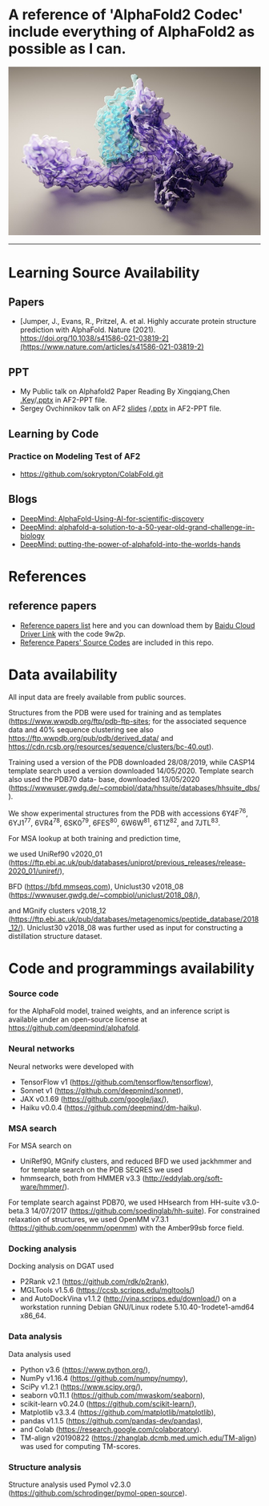 # A reference of 'AlphaFold2 Codec' include everything of AlphaFold2 as possible as I can.

![proteins](imgs/proteins.jpeg)

------------------------------------------------------------------------------------------


# Learning Source Availability
## Papers
- [Jumper, J., Evans, R., Pritzel, A. et al. Highly accurate protein structure prediction with AlphaFold. Nature (2021). https://doi.org/10.1038/s41586-021-03819-2](https://www.nature.com/articles/s41586-021-03819-2)
  
## PPT 
- My Public talk on Alphafold2 Paper Reading By Xingqiang,Chen [.Key](https://github.com/chenxingqiang/ref-Alphafold-Code/blob/main/AF2-PPT/2021-07-30-AlphaFold2-paper-sharing-chen-xingqiang.key)/[.pptx](https://github.com/chenxingqiang/ref-Alphafold-Code/blob/main/AF2-PPT/2021-07-30-AlphaFold2-paper-sharing-chen-xingqiang.pptx)
in AF2-PPT file.
- Sergey Ovchinnikov talk on AF2 
[slides](https://docs.google.com/presentation/d/1mnffk23ev2QMDzGZ5w1skXEadTe54l8-Uei6ACce8eI/edit#slide=id.p) /[.pptx](https://github.com/chenxingqiang/ref-Alphafold-Code/blob/main/AF2-PPT/ColabFold.pptx) in AF2-PPT file.

## Learning by Code  
### Practice on Modeling Test of AF2
- https://github.com/sokrypton/ColabFold.git

## Blogs 
- [DeepMind: AlphaFold-Using-AI-for-scientific-discovery](https://deepmind.com/blog/article/AlphaFold-Using-AI-for-scientific-discovery)
- [DeepMind: alphafold-a-solution-to-a-50-year-old-grand-challenge-in-biology](https://deepmind.com/blog/article/alphafold-a-solution-to-a-50-year-old-grand-challenge-in-biology)
- [DeepMind: putting-the-power-of-alphafold-into-the-worlds-hands](https://deepmind.com/blog/article/putting-the-power-of-alphafold-into-the-worlds-hands)
# References 
## reference papers
- [Reference papers list](https://github.com/chenxingqiang/ref-Alphafold-Code/blob/main/AF2REFPAPERS.md) here and you can download them by [Baidu Cloud Driver Link](https://pan.baidu.com/s/131uRwemUTwGvY-6kqxCYDA) with the code 9w2p.
- [Reference Papers' Source Codes](https://github.com/chenxingqiang/ref-Alphafold-Code/tree/main/AF2-Ref-source-code) are included in this repo.



# Data availability
All input data are freely available from public sources.

Structures from the PDB were used for training and as templates (https://www.wwpdb.org/ftp/pdb-ftp-sites; for the associated sequence data and 40% sequence clustering see also https://ftp.wwpdb.org/pub/pdb/derived_data/ and https://cdn.rcsb.org/resources/sequence/clusters/bc-40.out).

 Training used a version of the PDB downloaded 28/08/2019, while CASP14 template search used a version downloaded 14/05/2020. Template search also used the PDB70 data- base, downloaded 13/05/2020 (https://wwwuser.gwdg.de/~compbiol/data/hhsuite/databases/hhsuite_dbs/).

We show experimental structures from the PDB with accessions
6Y4F<sup>76</sup>, 6YJ1<sup>77</sup>, 6VR4<sup>78</sup>, 6SK0<sup>79</sup>, 6FES<sup>80</sup>, 6W6W<sup>81</sup>, 6T1Z<sup>82</sup>, and 7JTL<sup>83</sup>. 

For MSA lookup at both training and prediction time, 

we used UniRef90 v2020_01 (https://ftp.ebi.ac.uk/pub/databases/uniprot/previous_releases/release-2020_01/uniref/), 

BFD (https://bfd.mmseqs.com), Uniclust30 v2018_08 (https://wwwuser.gwdg.de/~compbiol/uniclust/2018_08/), 

and MGnify clusters v2018_12 (https://ftp.ebi.ac.uk/pub/databases/metagenomics/peptide_database/2018_12/). Uniclust30 v2018_08 was further used as input for constructing a distillation structure dataset.


# Code and programmings availability
### Source code
 for the AlphaFold model, trained weights, and an inference script is available under an open-source license at https://github.com/deepmind/alphafold. 

### Neural networks
 Neural networks were developed with 
- TensorFlow v1 (https://github.com/tensorflow/tensorflow), 
- Sonnet v1 (https://github.com/deepmind/sonnet),
- JAX v0.1.69 (https://github.com/google/jax/), 
- Haiku v0.0.4 (https://github.com/deepmind/dm-haiku).

### MSA search
For MSA search on 
- UniRef90, MGnify clusters, 
and reduced BFD we used jackhmmer and for template search on the PDB SEQRES we used 
- hmmsearch, both from HMMER v3.3 (http://eddylab.org/soft-ware/hmmer/).

For template search against PDB70, we used HHsearch from HH-suite v3.0-beta.3 14/07/2017 (https://github.com/soedinglab/hh-suite). 
For constrained relaxation of structures, we used OpenMM v7.3.1 (https://github.com/openmm/openmm) with the Amber99sb force field.


### Docking analysis
 Docking analysis on DGAT used 
 - P2Rank v2.1 (https://github.com/rdk/p2rank), 
 - MGLTools v1.5.6 (https://ccsb.scripps.edu/mgltools/) 
 - and AutoDockVina v1.1.2 (http://vina.scripps.edu/download/) on a workstation running Debian GNU/Linux rodete 5.10.40-1rodete1-amd64 x86_64.

### Data analysis 
Data analysis used 
- Python v3.6 (https://www.python.org/), 
- NumPy v1.16.4 (https://github.com/numpy/numpy), 
- SciPy v1.2.1 (https://www.scipy.org/), 
- seaborn v0.11.1 (https://github.com/mwaskom/seaborn), 
- scikit-learn v0.24.0 (https://github.com/scikit-learn/), 
- Matplotlib v3.3.4 (https://github.com/matplotlib/matplotlib), 
- pandas v1.1.5 (https://github.com/pandas-dev/pandas), 
- and Colab (https://research.google.com/colaboratory). 
- TM-align v20190822 (https://zhanglab.dcmb.med.umich.edu/TM-align) was used for computing TM-scores.

 ### Structure analysis  
 Structure analysis used Pymol v2.3.0 (https://github.com/schrodinger/pymol-open-source).

